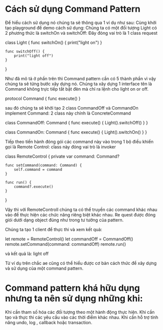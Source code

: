 # Cách sử dụng Command Pattern
Để hiểu cách sử dụng nó chúng ta sẽ thông qua 1 ví dụ như sau: Cùng khởi tạo playground để demo cách sử dụng: Chúng ta có một đối tượng Light có 2 phương thức là switchOn và switchOff: Đây đóng vai trò là 1 class request

class Light {
    func switchOn() {
        print("light on")
    }
    
    func switchOff() {
        print("light off")
    }
}

Như đã mô tả ở phần trên thì Command pattern cần có 5 thành phần vì vậy chúng ta sẽ từng bước xây dựng nó. Chúng ta xây dựng 1 interface tên là Command không trực tiếp tắt bật đèn mà chỉ ra lệnh cho light on or off.

protocol Command {
    func execute()
}

sau đó chúng ta sẽ khởi tạo 2 class CommandOff và CommandOn implement Command: 2 class này chính là ConcreteCommand

class CommandOff: Command {
    func execute() {
        Light().switchOff()
    }
}


class CommandOn: Command {
    func execute() {
        Light().switchOn()
    }
}

Tiếp theo tiến hành đóng gói các command này vào trong 1 bộ điều khiển gọi là Remote Control: class này đóng vai trò là invoker

class RemoteControl {
    private var command: Command?
    
    func setCommand(command: Command) {
        self.command = command
    }
    
    func run() {
        command?.execute()
    }
}

Vậy thì với RemoteControll chúng ta có thể truyền các command khác nhau vào để thực hiện các chức năng riêng biệt khác nhau. Re quest được đóng giói dưới dạng object đúng như trong tư tưởng của pattern.

Chúng ta tạo 1 client để thực thi và xem kết quả:

let remote = RemoteControl()
let commandOff = CommandOff()
remote.setCommand(command: commandOff)
remote.run()

và kết quả là: light off

Từ ví dụ trên chắc ae cũng có thể hiểu được cơ bản cách thức để xây dựng và sử dụng của một command pattern.

# Command pattern khá hữu dụng nhưng ta nên sử dụng những khi:

Khi cần tham số hóa các đối tượng theo một hành động thực hiện.
Khi cần tạo và thực thi các yêu cầu vào các thời điểm khác nhau.
Khi cần hỗ trợ tính năng undo, log , callback hoặc transaction.
